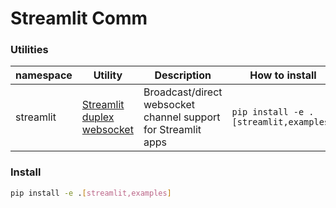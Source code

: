 # Streamlit Comm

### Utilities
| namespace  | Utility                                 | Description                                                   | How to install                          | Example                                                                 | Notes |
|------------|-----------------------------------------|---------------------------------------------------------------|-----------------------------------------|-------------------------------------------------------------------------|-------|
| streamlit  | [Streamlit duplex websocket](websocket) | Broadcast/direct websocket channel support for Streamlit apps | `pip install -e .[streamlit,examples]`  | [streamlit_ws_duplex](../../../examples/streamlit/streamlit_ws_duplex)  |       |

### Install
```bash
pip install -e .[streamlit,examples]
```